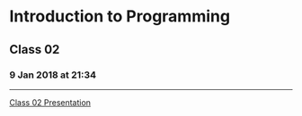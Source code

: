 # Introduction to Programming 
## Class 02
### 9 Jan 2018 at 21:34
---------------------------

[Class 02 Presentation](https://docs.google.com/presentation/d/1m_lqb2aGh8OmdEn682t9JlZK_bsDqJBHrT1E7RQNDeY)
